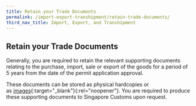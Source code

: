 ```yaml
---
title: Retain your Trade Documents
permalink: /import-export-transhipment/retain-trade-documents/
third_nav_title: Import, Export, and Transhipment
---
```


## Retain your Trade Documents

Generally, you are required to retain the relevant supporting documents relating to the purchase, import, sale or export of the goods for a period of 5 years from the date of the permit application approval.<br>

These documents can be stored as physical hardcopies or as [images](https://www.customs.gov.sg/files/businesses/customs-guide-on-keeping-and-maintaining-records-in-image-system.pdf){:target="_blank"}{:rel="noopener"}. You are required to produce these supporting documents to Singapore Customs upon request.

<script src="/jquery/jquery.min.js"></script>
<script src="/jquery/bp-menu-new-tab.js"></script>
